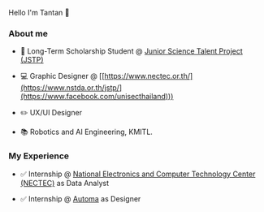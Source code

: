 Hello I'm Tantan 🤩 

### About me

* 🏅 Long-Term Scholarship Student @ [Junior Science Talent Project (JSTP)]([https://www.nectec.or.th/](https://www.nstda.or.th/jstp/))

* 💻 Graphic Designer @ [[https://www.nectec.or.th/](https://www.nstda.or.th/jstp/](https://www.facebook.com/unisecthailand)))

* ✏️ UX/UI Designer

* 📚 Robotics and AI Engineering, KMITL.

### My Experience

* ✅ Internship @ [National Electronics and Computer Technology Center (NECTEC)](https://www.nectec.or.th/) as Data Analyst

* ✅ Internship @ [Automa](https://automarobotics.wixsite.com/zoocial?fbclid=IwAR0AzYKC6Bi59RgPZ3o1NmfxPP_eRI4exxg1BzLnL3z_nCw618XfQAsbvIk) as Designer
